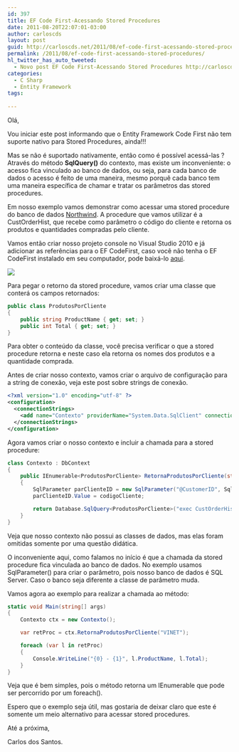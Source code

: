 ```yaml
---
id: 397
title: EF Code First-Acessando Stored Procedures
date: 2011-08-20T22:07:01-03:00
author: carloscds
layout: post
guid: http://carloscds.net/2011/08/ef-code-first-acessando-stored-procedures/
permalink: /2011/08/ef-code-first-acessando-stored-procedures/
hl_twitter_has_auto_tweeted:
  - Novo post EF Code First-Acessando Stored Procedures http://carloscds.net/?p=397
categories:
  - C Sharp
  - Entity Framework
tags:
  
---
```

Olá,

Vou iniciar este post informando que o Entity Framework Code First não tem suporte nativo para Stored Procedures, ainda!!!

Mas se não é suportado nativamente, então como é possível acessá-las ? Através do método **SqlQuery()** do contexto, mas existe um inconveniente: o acesso fica vinculado ao banco de dados, ou seja, para cada banco de dados o acesso é feito de uma maneira, mesmo porquê cada banco tem uma maneira específica de chamar e tratar os parâmetros das stored procedures.

Em nosso exemplo vamos demonstrar como acessar uma stored procedure do banco de dados [Northwind](https://github.com/Microsoft/sql-server-samples/tree/master/samples/databases/northwind-pubs). A procedure que vamos utilizar é a CustOrderHist, que recebe como parâmetro o código do cliente e retorna os produtos e quantidades compradas pelo cliente.

Vamos então criar nosso projeto console no Visual Studio 2010 e já adicionar as referências para o EF CodeFirst, caso você não tenha o EF CodeFirst instalado em seu computador, pode baixá-lo [aqui](http://www.microsoft.com/download/en/details.aspx?displaylang=en&id=26660).

![]( wp-content/uploads/2011/08/image.png)

Para pegar o retorno da stored procedure, vamos criar uma classe que conterá os campos retornados:

```csharp
public class ProdutosPorCliente
{
    public string ProductName { get; set; }
    public int Total { get; set; }
}
```   
Para obter o conteúdo da classe, você precisa verificar o que a stored procedure retorna e neste caso ela retorna os nomes dos produtos e a quantidade comprada.

Antes de criar nosso contexto, vamos criar o arquivo de configuração para a string de conexão, veja este post sobre strings de conexão.

```xml
<?xml version="1.0" encoding="utf-8" ?>
<configuration>
  <connectionStrings>
    <add name="Contexto" providerName="System.Data.SqlClient" connectionString="Data Source=(local);Initial Catalog=Northwind;Persist Security Info=True;User ID=teste;Password=teste;Pooling=False;MultipleActiveResultSets=true;" />
  </connectionStrings>
</configuration>
```

Agora vamos criar o nosso contexto e incluir a chamada para a stored procedure:

```csharp
class Contexto : DbContext
{
    public IEnumerable<ProdutosPorCliente> RetornaProdutosPorCliente(string codigoCliente)
    {
        SqlParameter parClienteID = new SqlParameter("@CustomerID", SqlDbType.Text);
        parClienteID.Value = codigoCliente;

        return Database.SqlQuery<ProdutosPorCliente>("exec CustOrderHist @CustomerID", parClienteID);
    }
}
```

Veja que nosso contexto não possui as classes de dados, mas elas foram omitidas somente por uma questão didática.

O inconveniente aqui, como falamos no início é que a chamada da stored procedure fica vinculada ao banco de dados. No exemplo usamos SqlParameter() para criar o parâmetro, pois nosso banco de dados é SQL Server. Caso o banco seja diferente a classe de parâmetro muda.

Vamos agora ao exemplo para realizar a chamada ao método:

```csharp
static void Main(string[] args)
{
    Contexto ctx = new Contexto();

    var retProc = ctx.RetornaProdutosPorCliente("VINET");

    foreach (var l in retProc)
    {
        Console.WriteLine("{0} - {1}", l.ProductName, l.Total);
    }
}
```         
Veja que é bem simples, pois o método retorna um IEnumerable que pode ser percorrido por um foreach().

Espero que o exemplo seja útil, mas gostaria de deixar claro que este é somente um meio alternativo para acessar stored procedures.

Até a próxima,

Carlos dos Santos.